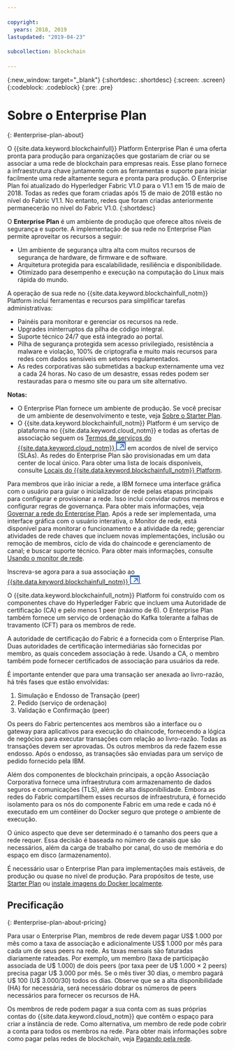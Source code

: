 ```yaml
---

copyright:
  years: 2018, 2019
lastupdated: "2019-04-23"

subcollection: blockchain

---
```


{:new_window: target="_blank"}
{:shortdesc: .shortdesc}
{:screen: .screen}
{:codeblock: .codeblock}
{:pre: .pre}

# Sobre o Enterprise Plan
{: #enterprise-plan-about}

O {{site.data.keyword.blockchainfull}} Platform Enterprise Plan é uma oferta pronta para produção para organizações que gostariam de criar ou se associar a uma rede de blockchain para empresas reais. Esse plano fornece a infraestrutura chave juntamente com as ferramentas e suporte para iniciar facilmente uma rede altamente segura e pronta para produção. O Enterprise Plan foi atualizado do Hyperledger Fabric V1.0 para o V1.1 em 15 de maio de 2018. Todas as redes que foram criadas após 15 de maio de 2018 estão no nível do Fabric V1.1. No entanto, redes que foram criadas anteriormente permanecerão no nível do Fabric V1.0.
{:shortdesc}

O **Enterprise Plan** é um ambiente de produção que oferece altos níveis de segurança e suporte. A implementação de sua rede no Enterprise Plan permite aproveitar os recursos a seguir:

* Um ambiente de segurança ultra alta com muitos recursos de segurança de hardware, de firmware e de software.
* Arquitetura protegida para escalabilidade, resiliência e disponibilidade.
* Otimizado para desempenho e execução na computação do Linux mais rápida do mundo.

A operação de sua rede no {{site.data.keyword.blockchainfull_notm}} Platform inclui ferramentas e recursos para simplificar tarefas administrativas:

* Painéis para monitorar e gerenciar os recursos na rede.
* Upgrades ininterruptos da pilha de código integral.
* Suporte técnico 24/7 que está integrado ao portal.
* Pilha de segurança protegida sem acesso privilegiado, resistência a malware e violação, 100% de criptografia e muito mais recursos para redes com dados sensíveis em setores regulamentados.
* As redes corporativas são submetidas a backup externamente uma vez a cada 24 horas. No caso de um desastre, essas redes podem ser restauradas para o mesmo site ou para um site alternativo.

**Notas:**
- O Enterprise Plan fornece um ambiente de produção. Se você precisar de um ambiente de desenvolvimento e teste, veja [Sobre o Starter Plan](/docs/services/blockchain/starter_plan.html#starter-plan-about).
- O {{site.data.keyword.blockchainfull_notm}} Platform é um serviço de plataforma no {{site.data.keyword.cloud_notm}} e todas as ofertas de associação seguem os [Termos de serviços do {{site.data.keyword.cloud_notm}} ![Ícone de link externo](images/external_link.svg "Ícone de link externo")](http://www-03.ibm.com/software/sla/sladb.nsf/sla/bm "Termos de serviços do {{site.data.keyword.cloud_notm}}") em acordos de nível de serviço (SLAs). As redes do Enterprise Plan são provisionadas em um data center de local único. Para obter uma lista de locais disponíveis, consulte [Locais do {{site.data.keyword.blockchainfull_notm}} Platform](/docs/services/blockchain?topic=blockchain-ibp-regions-locations#ibp-regions-locations).

Para membros que irão iniciar a rede, a IBM fornece uma interface gráfica com o usuário para guiar o inicializador de rede pelas etapas principais para configurar e provisionar a rede. Isso inclui convidar outros membros e configurar regras de governança. Para obter mais informações, veja [Governar a rede do Enterprise Plan](/docs/services/blockchain/get_start.html#getting-started-with-enterprise-plan). Após a rede ser implementada, uma interface gráfica com o usuário interativa, o Monitor de rede, está disponível para monitorar o funcionamento e a atividade da rede; gerenciar atividades de rede chaves que incluem novas implementações, inclusão ou remoção de membros, ciclo de vida do chaincode e gerenciamento de canal; e buscar suporte técnico. Para obter mais informações, consulte [Usando o monitor de rede](/docs/services/blockchain/v10_dashboard.html#ibp-dashboard).

Inscreva-se agora para a sua associação ao [{{site.data.keyword.blockchainfull_notm}} ![Ícone de link externo](images/external_link.svg "Ícone de link externo")](https://cloud.ibm.com/catalog/services/ibm-blockchain-5-prod).

O {{site.data.keyword.blockchainfull_notm}} Platform foi construído com os componentes chave do Hyperledger Fabric que incluem uma Autoridade de certificação (CA) e pelo menos 1 peer (máximo de 6).  O Enterprise Plan também fornece um serviço de ordenação do Kafka tolerante a falhas de travamento (CFT) para os membros de rede.

A autoridade de certificação do Fabric é a fornecida com o Enterprise Plan. Duas autoridades de certificação intermediárias são fornecidas por membro, as quais concedem associação à rede. Usando a CA, o membro também pode fornecer certificados de associação para usuários da rede.

É importante entender que para uma transação ser anexada ao livro-razão, há três fases que estão envolvidas:
1. Simulação e Endosso de Transação (peer)
2. Pedido (serviço de ordenação)
3. Validação e Confirmação (peer)

Os peers do Fabric pertencentes aos membros são a interface ou o gateway para aplicativos para execução do chaincode, fornecendo a lógica de negócios para executar transações com relação ao livro-razão. Todas as transações devem ser aprovadas. Os outros membros da rede fazem esse endosso. Após o endosso, as transações são enviadas para um serviço de pedido fornecido pela IBM.

Além dos componentes de blockchain principais, a opção Associação Corporativa fornece uma infraestrutura com armazenamento de dados seguros e comunicações (TLS), além de alta disponibilidade.  Embora as redes do Fabric compartilhem esses recursos de infraestrutura, é fornecido isolamento para os nós do componente Fabric em uma rede e cada nó é executado em um contêiner do Docker seguro que protege o ambiente de execução.

O único aspecto que deve ser determinado é o tamanho dos peers que a rede requer. Essa decisão é baseada no número de canais que são necessários, além da carga de trabalho por canal, do uso de memória e do espaço em disco (armazenamento).

É necessário usar o Enterprise Plan para implementações mais estáveis, de produção ou quase no nível de produção. Para propósitos de teste, use [Starter Plan](/docs/services/blockchain/starter_plan.html#starter-plan-about) ou [instale imagens do Docker localmente](http://hyperledger-fabric.readthedocs.io/en/release-1.2/build_network.html).

<!--- The Enterprise plan provides the ordering service and CA. The membership fee is $1,000, and a per peer fee of $1,000 that is associated with the network. If you want to have high availability (HA), you must purchase an additional peer to provide the HA capabilities. For example, one organization (associated membership fee of $1,000) of two peers ($1,000 X 2 peers) with HA ($1,000 X 2 HA peers) requires a monthly charge of $5,000.  --->

## Precificação
{: #enterprise-plan-about-pricing}

Para usar o Enterprise Plan, membros de rede devem pagar US$ 1.000 por mês como a taxa de associação e adicionalmente US$ 1.000 por mês para cada um de seus peers na rede.  As taxas mensais são faturadas diariamente rateadas.  Por exemplo, um membro (taxa de participação associada de U$ 1.000) de dois peers (por taxa peer de U$ 1.000 × 2 peers) precisa pagar U$ 3.000 por mês.  Se o mês tiver 30 dias, o membro pagará U$ 100 (U$ 3.000/30) todos os dias.  Observe que se a alta disponibilidade (HA) for necessária, será necessário dobrar os números de peers necessários para fornecer os recursos de HA.

Os membros de rede podem pagar a sua conta com as suas próprias contas do {{site.data.keyword.cloud_notm}} que contêm o espaço para criar a instância de rede. Como alternativa, um membro de rede pode cobrir a conta para todos os membros na rede. Para obter mais informações sobre como pagar pelas redes de blockchain, veja [Pagando pela rede](/docs/services/blockchain/howto/paying_mode.html#paying-mode).
